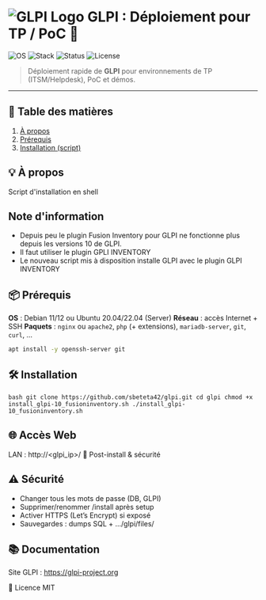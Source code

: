 # ![GLPI Logo](https://glpi-project.org/wp-content/uploads/2022/05/logo-glpi.svg) GLPI : Déploiement pour TP / PoC 🧰

![OS](https://img.shields.io/badge/OS-Debian%2011%2F12%20|%20Ubuntu%2020.04%2F22.04-blue)
![Stack](https://img.shields.io/badge/Stack-PHP%20|%20MariaDB%20|%20Nginx%2FApache-orange)
![Status](https://img.shields.io/badge/Status-Lab%20Ready-success)
![License](https://img.shields.io/badge/License-MIT-green)

> Déploiement rapide de **GLPI** pour environnements de TP (ITSM/Helpdesk), PoC et démos.

---

## 📑 Table des matières
1. [À propos](#-à-propos)
2. [Prérequis](#-prérequis)
3. [Installation (script)](#-installation-script)

## 💡 À propos
Script d'installation en shell

## Note d'information
- Depuis peu le plugin Fusion Inventory pour GLPI ne fonctionne plus depuis les versions 10 de GLPI.
- Il faut utiliser le plugin GPLI INVENTORY
- Le nouveau script mis à disposition installe GLPI avec le plugin GLPI INVENTORY 

## 📦 Prérequis 
**OS** : Debian 11/12 ou Ubuntu 20.04/22.04 (Server)
**Réseau** : accès Internet + SSH
**Paquets** : `nginx` ou `apache2`, `php` (+ extensions), `mariadb-server`, `git`, `curl`, …
```bash
apt install -y openssh-server git
```
## 🛠️ Installation 
``bash
git clone https://github.com/sbeteta42/glpi.git
cd glpi
chmod +x install_glpi-10_fusioninventory.sh
./install_glpi-10_fusioninventory.sh
``
## 🌐 Accès Web
LAN : http://<glpi_ip>/
🔐 Post-install & sécurité

## ⚠️ Sécurité

- Changer tous les mots de passe (DB, GLPI)
- Supprimer/renommer /install après setup
- Activer HTTPS (Let’s Encrypt) si exposé
- Sauvegardes : dumps SQL + .../glpi/files/

## 📚 Documentation
Site GLPI : https://glpi-project.org

📜 Licence
MIT
